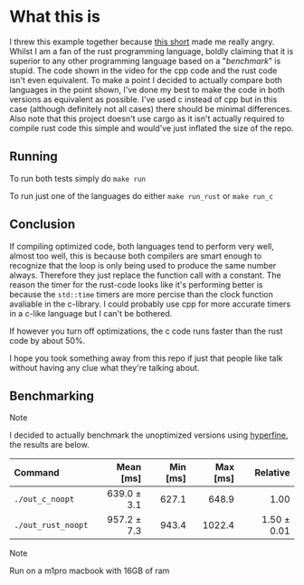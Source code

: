 # What this is

I threw this example together because [this short](https://www.youtube.com/shorts/elehXpAvAUo) made me really angry.
Whilst I am a fan of the rust programming language, boldly claiming that it is superior to any other programming language based on a "*benchmark*" is stupid.
The code shown in the video for the cpp code and the rust code isn't even equivalent.
To make a point I decided to actually compare both languages in the point shown, I've done my best to make the code in both versions as equivalent as possible.
I've used c instead of cpp but in this case (although definitely not all cases) there should be minimal differences.
Also note that this project doesn't use cargo as it isn't actually required to compile rust code this simple and would've just inflated the size of the repo.

## Running
To run both tests simply do `make run`

To run just one of the languages do either `make run_rust` or `make run_c`

## Conclusion

If compiling optimized code, both languages tend to perform very well, almost too well, this is because both compilers are smart enough to recognize that the loop is only being used to produce the same number always.
Therefore they just replace the function call with a constant. The reason the timer for the rust-code looks like it's performing better is because the `std::time` timers are more percise than the clock function avaliable in the c-library.
I could probably use cpp for more accurate timers in a c-like language but I can't be bothered.

If however you turn off optimizations, the c code runs faster than the rust code by about 50%.

I hope you took something away from this repo if just that people like talk without having any clue what they're talking about.

## Benchmarking

> [!NOTE]
> I decided to actually benchmark the unoptimized versions using [hyperfine](https://github.com/sharkdp/hyperfine), the results are below.

| Command | Mean [ms] | Min [ms] | Max [ms] | Relative |
|:---|---:|---:|---:|---:|
| `./out_c_noopt` | 639.0 ± 3.1 | 627.1 | 648.9 | 1.00 |
| `./out_rust_noopt` | 957.2 ± 7.3 | 943.4 | 1022.4 | 1.50 ± 0.01 |

> [!NOTE]
> Run on a m1pro macbook with 16GB of ram
